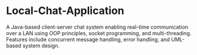 # Local-Chat-Application
A Java-based client-server chat system enabling real-time communication over a LAN using OOP principles, socket programming, and multi-threading. Features include concurrent message handling, error handling, and UML-based system design.

